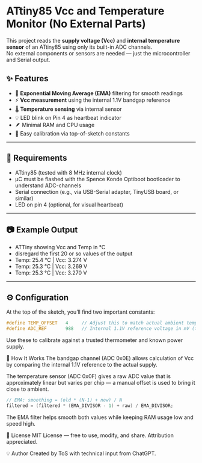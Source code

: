 # ATtiny85 Vcc and Temperature Monitor (No External Parts)

This project reads the **supply voltage (Vcc)** and **internal temperature sensor** of an ATtiny85 using only its built-in ADC channels.  
No external components or sensors are needed — just the microcontroller and Serial output.

## ✨ Features

- 🧠 **Exponential Moving Average (EMA)** filtering for smooth readings  
- ⚡ **Vcc measurement** using the internal 1.1V bandgap reference  
- 🌡️ **Temperature sensing** via internal sensor  
- 💡 LED blink on Pin 4 as heartbeat indicator  
- 🪶 Minimal RAM and CPU usage  
- 🔧 Easy calibration via top-of-sketch constants

---

## 🧰 Requirements

- ATtiny85 (tested with 8 MHz internal clock)
- µC must be flashed with the Spence Konde Optiboot bootloader to understand ADC-channels
- Serial connection (e.g., via USB-Serial adapter, TinyUSB board, or similar)
- LED on pin 4 (optional, for visual heartbeat)

---

## 📷 Example Output
- ATTiny showing Vcc and Temp in °C
- disregard the first 20 or so values of the output
- Temp: 25.4 °C | Vcc: 3.274 V
- Temp: 25.3 °C | Vcc: 3.269 V
- Temp: 25.3 °C | Vcc: 3.270 V


---

## ⚙️ Configuration

At the top of the sketch, you’ll find two important constants:

```cpp
#define TEMP_OFFSET   4     // Adjust this to match actual ambient temp
#define ADC_REF       988   // Internal 1.1V reference voltage in mV (tweak per chip)
```
Use these to calibrate against a trusted thermometer and known power supply.



🧪 How It Works
The bandgap channel (ADC 0x0E) allows calculation of Vcc by comparing the internal 1.1V reference to the actual supply.

The temperature sensor (ADC 0x0F) gives a raw ADC value that is approximately linear but varies per chip — a manual offset is used to bring it close to ambient.

```cpp
// EMA: smoothing = (old * (N-1) + new) / N
filtered = (filtered * (EMA_DIVISOR - 1) + raw) / EMA_DIVISOR;
```

The EMA filter helps smooth both values while keeping RAM usage low and speed high.


🧵 License
MIT License — free to use, modify, and share. Attribution appreciated.

💡 Author
Created by ToS with technical input from ChatGPT.




